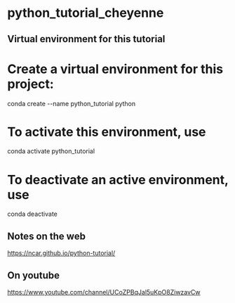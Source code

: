 # python_tutorial_cheyenne


## Virtual environment for this tutorial ##
 
# Create a virtual environment for this project:
conda create --name python_tutorial python

# To activate this environment, use
conda activate python_tutorial

# To deactivate an active environment, use
conda deactivate

## Notes on the web ##
https://ncar.github.io/python-tutorial/

## On youtube ##
https://www.youtube.com/channel/UCoZPBqJal5uKpO8ZiwzavCw
